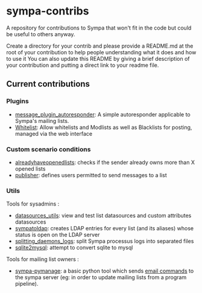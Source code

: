 # sympa-contribs

A repository for contributions to Sympa that won't fit in the code but could be
useful to others anyway.

Create a directory for your contrib and please provide a README.md at the root
of your contribution to help people understanding what it does and how to use
it You can also update this README by giving a brief description of your contribution and putting a direct link to your readme file.

## Current contributions

### Plugins

* [message_plugin_autoresponder](plugins/message_plugin_autoresponder/README.md): A simple autoresponder applicable to Sympa's mailing lists.
* [Whitelist](https://github.com/sshipway/sympa-6.2-plugins): Allow whitelists and Modlists as well as Blacklists for posting, managed via the web interface

### Custom scenario conditions

* [alreadyhaveopenedlists](custom-conditions/alreadyhaveopenedlists/README.md): checks if the sender already owns more than X opened lists
* [publisher](custom-conditions/publisher/README.md): defines users permitted to send messages to a list

### Utils

Tools for sysadmins :

* [datasources_utils](utils/datasources_utils/README.md): view and test list datasources and custom attributes datasources
* [sympatoldap](utils/sympatoldap/README.md): creates LDAP entries for every list (and its aliases) whose status is open on the LDAP server
* [splitting_daemons_logs](utils/splitting_daemons_logs/README.md): split Sympa processus logs into separated files
* [sqlite2mysql](utils/sqlite2mysql/README.md): attempt to convert sqlite to mysql

Tools for mailing list owners :

* [sympa-pymanage](utils/sympa-user-cli-pymanage/README.md): a basic python tool which sends [email commands](https://lists.sympa.community/help/commands.html) to the sympa server (eg: in order to update mailing lists from a program pipeline).
